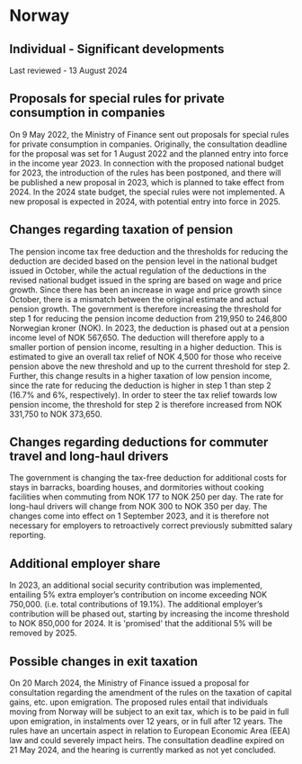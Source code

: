 # Norway
## Individual - Significant developments
Last reviewed - 13 August 2024
## Proposals for special rules for private consumption in companies
On 9 May 2022, the Ministry of Finance sent out proposals for special rules for private consumption in companies. Originally, the consultation deadline for the proposal was set for 1 August 2022 and the planned entry into force in the income year 2023. In connection with the proposed national budget for 2023, the introduction of the rules has been postponed, and there will be published a new proposal in 2023, which is planned to take effect from 2024. In the 2024 state budget, the special rules were not implemented. A new proposal is expected in 2024, with potential entry into force in 2025.
## Changes regarding taxation of pension
The pension income tax free deduction and the thresholds for reducing the deduction are decided based on the pension level in the national budget issued in October, while the actual regulation of the deductions in the revised national budget issued in the spring are based on wage and price growth. Since there has been an increase in wage and price growth since October, there is a mismatch between the original estimate and actual pension growth.
The government is therefore increasing the threshold for step 1 for reducing the pension income deduction from 219,950 to 246,800 Norwegian kroner (NOK). In 2023, the deduction is phased out at a pension income level of NOK 567,650. The deduction will therefore apply to a smaller portion of pension income, resulting in a higher deduction. This is estimated to give an overall tax relief of NOK 4,500 for those who receive pension above the new threshold and up to the current threshold for step 2.
Further, this change results in a higher taxation of low pension income, since the rate for reducing the deduction is higher in step 1 than step 2 (16.7% and 6%, respectively). In order to steer the tax relief towards low pension income, the threshold for step 2 is therefore increased from NOK 331,750 to NOK 373,650. 
## Changes regarding deductions for commuter travel and long-haul drivers
The government is changing the tax-free deduction for additional costs for stays in barracks, boarding houses, and dormitories without cooking facilities when commuting from NOK 177 to NOK 250 per day. The rate for long-haul drivers will change from NOK 300 to NOK 350 per day. The changes come into effect on 1 September 2023, and it is therefore not necessary for employers to retroactively correct previously submitted salary reporting.
## Additional employer share
In 2023, an additional social security contribution was implemented, entailing 5% extra employer’s contribution on income exceeding NOK 750,000. (i.e. total contributions of 19.1%). The additional employer’s contribution will be phased out, starting by increasing the income threshold to NOK 850,000 for 2024. It is 'promised' that the additional 5% will be removed by 2025.
## Possible changes in exit taxation
On 20 March 2024, the Ministry of Finance issued a proposal for consultation regarding the amendment of the rules on the taxation of capital gains, etc. upon emigration. The proposed rules entail that individuals moving from Norway will be subject to an exit tax, which is to be paid in full upon emigration, in instalments over 12 years, or in full after 12 years. The rules have an uncertain aspect in relation to European Economic Area (EEA) law and could severely impact heirs. The consultation deadline expired on 21 May 2024, and the hearing is currently marked as not yet concluded.
